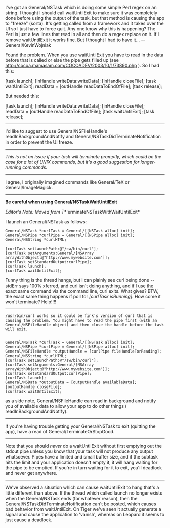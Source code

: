 I've got an General/NSTask which is doing some simple Perl regex on an string. I thought I should call     waitUntilExit to make sure it was completely done before using the output of the task, but that method is causing the app to "freeze" (sorta). It's getting called from a framework and it takes over the UI so I just have to force quit. Any one know why this is happening? The Perl is just a few lines that read in all <STDIN> and then do a regex replace on it. If I remove     waitUntilExit it works fine. But I thought I had to have it... --General/KevinWojniak

Found the problem. When you use     waitUntilExit you have to read in the data before that is called or else the pipe gets filled up (see http://cocoa.mamasam.com/COCOADEV/2003/10/1/73890.php ). So I had this:
    
[task launch];
[inHandle writeData:writeData];
[inHandle closeFile];
[task waitUntilExit];
readData = [outHandle readDataToEndOfFile];
[task release];

But needed this:
    
[task launch];
[inHandle writeData:writeData];
[inHandle closeFile];
readData = [outHandle readDataToEndOfFile];
[task waitUntilExit];
[task release];


----
I'd like to suggest to use General/NSFileHandle's readInBackgroundAndNotify and General/NSTaskDidTerminateNotification
in order to prevent the UI freeze.

----

*This is not an issue if your task will terminate promptly, which could be the case for a lot of UNIX commands, but it's a good suggestion for longer-running commands.*

----

I agree, I originally imagined commands like General/TeX or General/ImageMagick.

----

**Be careful when using General/NSTaskWaitUntilExit**

*Editor's Note: Moved from T**'erminateNSTaskWithWaitUntilExit*

I launch an General/NSTask as follows:

    
    General/NSTask *curlTask = General/[[NSTask alloc] init];
    General/NSPipe *curlPipe = General/[[NSPipe alloc] init];
    General/NSString *curlHTML;
    
    [curlTask setLaunchPath:@"/sw/bin/curl"];
    [curlTask setArguments:General/[NSArray arrayWithObject:@"http://www.mywebsite.com"]];
    [curlTask setStandardOutput:curlPipe];
    [curlTask launch];
    [curlTask waitUntilExit];


Funny thing is the thread hangs, but  I can plainly see curl being done -- stdErr says 100% xferred, and curl isn't doing anything, and if I use the exact same command via the command line, curl exits.  What gives?  BTW, the exact same thing happens if poll for *[curlTask isRunning]*.  How come it won't terminate?  Help!!!!

----

    /usr/bin/curl works so it could be fink's version of curl that is causing the problem. You might have to read the pipe first (with an General/NSFileHandle object) and then close the handle before the task will exit.

    
    General/NSTask *curlTask = General/[[NSTask alloc] init];
    General/NSPipe *curlPipe = General/[[NSPipe alloc] init];
    General/NSFileHandle *outputHandle = [curlPipe fileHandleForReading];
    General/NSString *curlHTML;
    [curlTask setLaunchPath:@"/sw/bin/curl"];
    [curlTask setArguments:General/[NSArray arrayWithObject:@"http://www.mywebsite.com"]];
    [curlTask setStandardOutput:curlPipe];
    [curlTask launch];
    General/NSData *outputData = [outputHandle availableData];
    [outputHandle closeFile];
    [curlTask waitUntilExit];



as a side note, General/NSFileHandle can read in background and notify you of available data to allow your app to do other things (    readInBackgroundAndNotify). 

----

If you're having trouble getting your General/NSTask to exit (quitting the app), have a read of General/TerminateOrStopGood.

----

Note that you should *never* do a     waitUntilExit without first emptying out the stdout pipe unless you know that your task will not produce any output whatsoever. Pipes have a limited and small buffer size, and if the subtask hits the limit and your application doesn't empty it, it will hang waiting for the pipe to be emptied. If you're in turn waiting for it to exit, you'll deadlock and never get anywhere.

----

We've observed a situation which can cause     waitUntilExit to hang that's a little different than above.  If the thread which called     launch no longer exists when the General/NSTask ends (for whatever reason), then the General/NSTaskDidTerminateNotification can't be posted, which causes bad behavior from     waitUntilExit.  On Tiger we've seen it actually generate a signal and cause the application to 'vanish', whereas on Leopard it seems to just cause a deadlock.